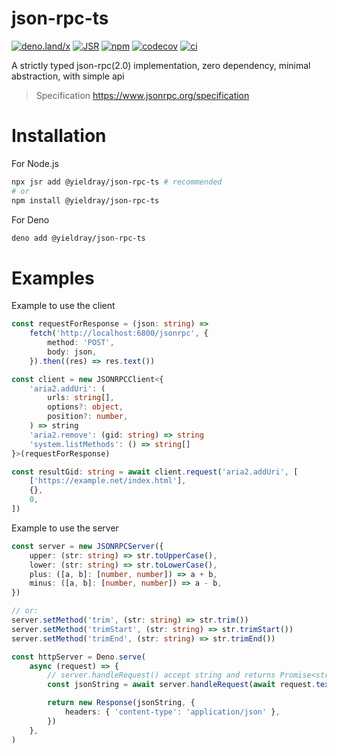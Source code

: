 # json-rpc-ts

[![deno.land/x](https://shield.deno.dev/x/json_rpc_ts)](https://deno.land/x/json_rpc_ts)
[![JSR](https://jsr.io/badges/@yieldray/json-rpc-ts)](https://jsr.io/@yieldray/json-rpc-ts)
[![npm](https://img.shields.io/npm/v/@yieldray/json-rpc-ts)](https://www.npmjs.com/package/@yieldray/json-rpc-ts)
[![codecov](https://codecov.io/gh/YieldRay/json-rpc-ts/graph/badge.svg?token=BabjRkI8jk)](https://codecov.io/gh/YieldRay/json-rpc-ts)
[![ci](https://github.com/yieldray/json-rpc-ts/actions/workflows/ci.yml/badge.svg)](https://github.com/yieldray/json-rpc-ts/actions/workflows/ci.yml)

A strictly typed json-rpc(2.0) implementation, zero dependency, minimal abstraction, with simple api

> Specification <https://www.jsonrpc.org/specification>

# Installation

For Node.js

```sh
npx jsr add @yieldray/json-rpc-ts # recommended
# or
npm install @yieldray/json-rpc-ts
```

For Deno

```sh
deno add @yieldray/json-rpc-ts
```

# Examples

Example to use the client

```ts
const requestForResponse = (json: string) =>
    fetch('http://localhost:6800/jsonrpc', {
        method: 'POST',
        body: json,
    }).then((res) => res.text())

const client = new JSONRPCClient<{
    'aria2.addUri': (
        urls: string[],
        options?: object,
        position?: number,
    ) => string
    'aria2.remove': (gid: string) => string
    'system.listMethods': () => string[]
}>(requestForResponse)

const resultGid: string = await client.request('aria2.addUri', [
    ['https://example.net/index.html'],
    {},
    0,
])
```

Example to use the server

```ts
const server = new JSONRPCServer({
    upper: (str: string) => str.toUpperCase(),
    lower: (str: string) => str.toLowerCase(),
    plus: ([a, b]: [number, number]) => a + b,
    minus: ([a, b]: [number, number]) => a - b,
})

// or:
server.setMethod('trim', (str: string) => str.trim())
server.setMethod('trimStart', (str: string) => str.trimStart())
server.setMethod('trimEnd', (str: string) => str.trimEnd())

const httpServer = Deno.serve(
    async (request) => {
        // server.handleRequest() accept string and returns Promise<string>
        const jsonString = await server.handleRequest(await request.text())

        return new Response(jsonString, {
            headers: { 'content-type': 'application/json' },
        })
    },
)
```
